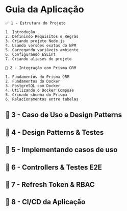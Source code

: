 # Guia da Aplicação

```
✅ 1 - Estrutura do Projeto

1. Introdução
2. Definindo Requisitos e Regras
3. Criando projeto Node.js
4. Usando versões exatas do NPM
5. Carregando variáveis ambiente
6. Configurando ESLint
7. Criando aliases do projeto
```

```
📑 2 - Integração com Prisma ORM

1. Fundamentos do Prisma ORM
2. Fundamentos do Docker
3. PostgreSQL com Docker
4. Utilizando o Docker Compose
5. Crinado shcema do Prisma
6. Relacionamentos entre tabelas

```

## 📑 3 - Caso de Uso e Design Patterns

## 📑 4 - Design Patterns & Testes

## 📑 5 - Implementando casos de uso

## 📑 6 - Controllers & Testes E2E

## 📑 7 - Refresh Token & RBAC

## 📑 8 - CI/CD da Aplicação
